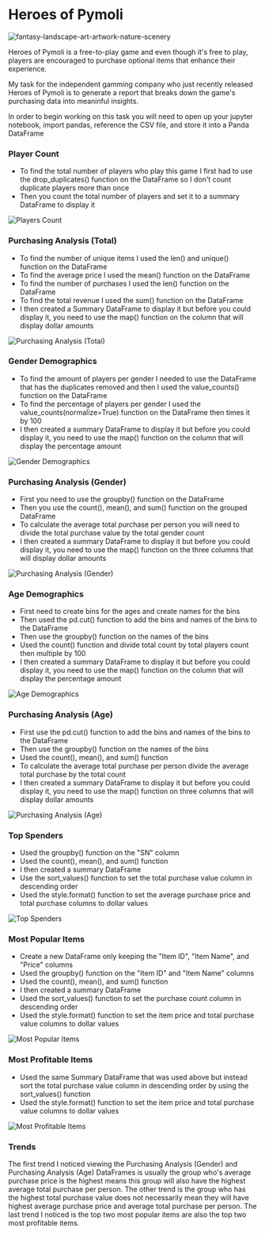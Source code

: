 # Heroes of Pymoli
![fantasy-landscape-art-artwork-nature-scenery](https://user-images.githubusercontent.com/60836219/95040129-a3990c00-0687-11eb-8532-0452e1f650af.jpg)

Heroes of Pymoli is a free-to-play game and even though it's free to play, players are encouraged to purchase optional items that enhance their experience.

My task for the independent gamming company who just recently released Heroes of Pymoli is to generate a report that breaks down the game's purchasing data into meaninful insights.

In order to begin working on this task you will need to open up your jupyter notebook, import pandas, reference the CSV file, and store it into a Panda DataFrame

### Player Count

* To find the total number of players who play this game I first had to use the drop_duplicates() function on the DataFrame so I don't count duplicate players more than once
* Then you count the total number of players and set it to a summary DataFrame to display it

![Players Count](https://user-images.githubusercontent.com/60836219/95040137-a8f65680-0687-11eb-8f2d-d640e7992730.PNG)

### Purchasing Analysis (Total)

* To find the number of unique items I used the len() and unique() function on the DataFrame
* To find the average price I used the mean() function on the DataFrame
* To find the number of purchases I used the len() function on the DataFrame
* To find the total revenue I used the sum() function on the DataFrame
* I then created a Summary DataFrame to display it but before you could display it, you need to use the map() function on the column that will display dollar amounts

![Purchasing Analysis (Total)](https://user-images.githubusercontent.com/60836219/95040167-be6b8080-0687-11eb-8328-9e4f87784655.PNG)

### Gender Demographics

* To find the amount of players per gender I needed to use the DataFrame that has the duplicates removed and then I used the value_counts() function on the DataFrame
* To find the percentage of players per gender I used the value_counts(normalize=True) function on the DataFrame then times it by 100
* I then created a summary DataFrame to display it but before you could display it, you need to use the map() function on the column that will display the percentage amount

![Gender Demographics](https://user-images.githubusercontent.com/60836219/95040198-cfb48d00-0687-11eb-9f10-f5d89325c1d1.PNG)

### Purchasing Analysis (Gender)

* First you need to use the groupby() function on the DataFrame
* Then you use the count(), mean(), and sum() function on the grouped DataFrame
* To calculate the average total purchase per person you will need to divide the total purchase value by the total gender count
* I then created a summary DataFrame to display it but before you could display it, you need to use the map() function on the three columns that will display dollar amounts

![Purchasing Analysis (Gender)](https://user-images.githubusercontent.com/60836219/95040208-d9d68b80-0687-11eb-804f-57cfd2f56357.PNG)

### Age Demographics 

* First need to create bins for the ages and create names for the bins
* Then used the pd.cut() function to add the bins and names of the bins to the DataFrame
* Then use the groupby() function on the names of the bins
* Used the count() function and divide total count by total players count then multiple by 100
* I then created a summary DataFrame to display it but before you could display it, you need to use the map() function on the column that will display the percentage amount

![Age Demographics](https://user-images.githubusercontent.com/60836219/95040261-fa064a80-0687-11eb-947f-31ba32e5e082.PNG)

### Purchasing Analysis (Age)

* First use the pd.cut() function to add the bins and names of the bins to the DataFrame
* Then use the groupby() function on the names of the bins
* Used the count(), mean(), and sum() function
* To calculate the average total purchase per person divide the average total purchase by the total count
* I then created a summary DataFrame to display it but before you could display it, you need to use the map() function on three columns that will display dollar amounts

![Purchasing Analysis (Age)](https://user-images.githubusercontent.com/60836219/95040265-fd99d180-0687-11eb-86fd-9660d9eb4b5a.PNG)

### Top Spenders

* Used the groupby() function on the "SN" column
* Used the count(), mean(), and sum() function
* I then created a summary DataFrame
* Use the sort_values() function to set the total purchase value column in descending order
* Used the style.format() function to set the average purchase price and total purchase columns to dollar values

![Top Spenders](https://user-images.githubusercontent.com/60836219/95285889-bb52ca80-0816-11eb-9273-8bfb1ae0fe3d.PNG)

### Most Popular Items

* Create a new DataFrame only keeping the "Item ID", "Item Name", and "Price" columns
* Used the groupby() function on the "Item ID" and "Item Name" columns
* Used the count(), mean(), and sum() function
* I then created a summary DataFrame 
* Used the sort_values() function to set the purchase count column in descending order
* Used the style.format() function to set the item price and total purchase value columns to dollar values

![Most Popular Items](https://user-images.githubusercontent.com/60836219/95285896-be4dbb00-0816-11eb-990c-72c0058036b2.PNG)

### Most Profitable Items

* Used the same Summary DataFrame that was used above but instead sort the total purchase value column in descending order by using the sort_values() function
* Used the style.format() function to set the item price and total purchase value columns to dollar values

![Most Profitable Items](https://user-images.githubusercontent.com/60836219/95285904-c148ab80-0816-11eb-9ce1-ddfd7f994c36.PNG)

### Trends

The first trend I noticed viewing the Purchasing Analysis (Gender) and Purchasing Analysis (Age) DataFrames is usually the group who's average purchase price is the highest means this group will also have the highest average total purchase per person. The other trend is the group who has the highest total purchase value does not necessarily mean they will have highest average purchase price and average total purchase per person. The last trend I noticed is the top two most popular items are also the top two most profitable items.

